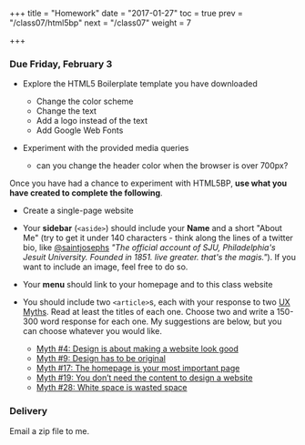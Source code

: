 +++
title = "Homework"
date = "2017-01-27"
toc = true
prev = "/class07/html5bp"
next = "/class07"
weight = 7

+++

### Due Friday, February 3

- Explore the HTML5 Boilerplate template you have downloaded

  - Change the color scheme
  - Change the text
  - Add a logo instead of the text
  - Add Google Web Fonts

- Experiment with the provided media queries

  - can you change the header color when the browser is over 700px?

Once you have had a chance to experiment with HTML5BP, **use what you have created to complete the following**.

- Create a single-page website
- Your **sidebar** (`<aside>`) should include your **Name** and a short "About Me" (try to get it under 140 characters - think along the lines of a twitter bio, like [@saintjosephs](https://twitter.com/saintjosephs) *"The official account of SJU, Philadelphia's Jesuit University. Founded in 1851. live greater. that's the magis."*).  If you want to include an image, feel free to do so.
- Your **menu** should link to your homepage and to this class website
- You should include two `<article>`s, each with your response to two [UX Myths](http://uxmyths.com/).  Read at least the titles of each one.  Choose two and write a 150-300 word response for each one.  My suggestions are below, but you can choose whatever you would like.

  - [Myth #4: Design is about making a website look good](http://uxmyths.com/post/654070104/myth-design-is-about-making-a-website-look-good)
  - [Myth #9: Design has to be original](http://uxmyths.com/post/712377283/myth-9-design-has-to-be-original)
  - [Myth #17: The homepage is your most important page](http://uxmyths.com/post/717779908/myth-the-homepage-is-your-most-important-page)
  - [Myth #19: You don’t need the content to design a website](http://uxmyths.com/post/718187422/myth-you-dont-need-the-content-to-design-a-website)
  - [Myth #28: White space is wasted space](http://uxmyths.com/post/2059998441/myth-28-white-space-is-wasted-space)
  
  
### Delivery

Email a zip file to me.
    